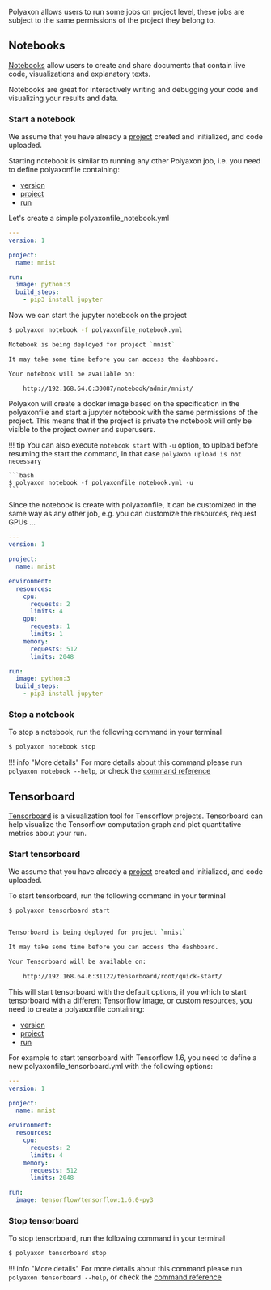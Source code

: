 Polyaxon allows users to run some jobs on project level, these jobs are subject to the same permissions of the project they belong to.


## Notebooks

[Notebooks](https://jupyter.org/) allow users to create and share documents that contain live code,
visualizations and explanatory texts.

Notebooks are great for interactively writing and debugging your code and visualizing your results and data.

### Start a notebook

We assume that you have already a [project](projects) created and initialized, and code uploaded.

Starting notebook is similar to running any other Polyaxon job, i.e. you need to define polyaxonfile containing:

 * [version](/polyaxonfile_specification/sections#version)
 * [project](/polyaxonfile_specification/sections#project)
 * [run](/polyaxonfile_specification/sections#version)

Let's create a simple polyaxonfile_notebook.yml

```yaml
---
version: 1

project:
  name: mnist

run:
  image: python:3
  build_steps:
    - pip3 install jupyter
```

Now we can start the jupyter notebook on the project

```bash
$ polyaxon notebook -f polyaxonfile_notebook.yml

Notebook is being deployed for project `mnist`

It may take some time before you can access the dashboard.

Your notebook will be available on:

    http://192.168.64.6:30087/notebook/admin/mnist/
```

Polyaxon will create a docker image based on the specification in the polyaxonfile and
start a jupyter notebook with the same permissions of the project.
This means that if the project is private the notebook will only be visible to the project owner and superusers.

!!! tip
    You can also execute `notebook start` with `-u` option, to upload before resuming the start the command,
    In that case `polyaxon upload is not necessary`

    ```bash
    $ polyaxon notebook -f polyaxonfile_notebook.yml -u
    ```


Since the notebook is create with polyaxonfile, it can be customized in the same way as any other job, e.g. you can customize the resources, request GPUs ...

```yaml
---
version: 1

project:
  name: mnist

environment:
  resources:
    cpu:
      requests: 2
      limits: 4
    gpu:
      requests: 1
      limits: 1
    memory:
      requests: 512
      limits: 2048

run:
  image: python:3
  build_steps:
    - pip3 install jupyter
```

### Stop a notebook

To stop a notebook, run the following command in your terminal

```bash
$ polyaxon notebook stop
```


!!! info "More details"
    For more details about this command please run `polyaxon notebook --help`,
    or check the [command reference](/polyaxon_cli/commands/notebook)


## Tensorboard

[Tensorboard](https://www.tensorflow.org/programmers_guide/summaries_and_tensorboard) is a visualization tool for Tensorflow projects.
Tensorboard can help visualize the Tensorflow computation graph and plot quantitative metrics about your run.

### Start tensorboard

We assume that you have already a [project](projects) created and initialized, and code uploaded.

To start tensorboard, run the following command in your terminal

```bash
$ polyaxon tensorboard start


Tensorboard is being deployed for project `mnist`

It may take some time before you can access the dashboard.

Your Tensorboard will be available on:

    http://192.168.64.6:31122/tensorboard/root/quick-start/
```

This will start tensorboard with the default options,
if you which to start tensorboard with a different Tensorflow image, or custom resources,
you need to create a polyaxonfile containing:

 * [version](/polyaxonfile_specification/sections#version)
 * [project](/polyaxonfile_specification/sections#project)
 * [run](/polyaxonfile_specification/sections#version)

For example to start tensorboard with Tensorflow 1.6, you need to define a new polyaxonfile_tensorboard.yml with the following options:


```yaml
---
version: 1

project:
  name: mnist

environment:
  resources:
    cpu:
      requests: 2
      limits: 4
    memory:
      requests: 512
      limits: 2048

run:
  image: tensorflow/tensorflow:1.6.0-py3
```


### Stop tensorboard

To stop tensorboard, run the following command in your terminal

```bash
$ polyaxon tensorboard stop
```

!!! info "More details"
    For more details about this command please run `polyaxon tensorboard --help`,
    or check the [command reference](/polyaxon_cli/commands/tensorboard)
